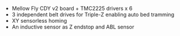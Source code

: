 - Mellow Fly CDY v2 board + TMC2225 drivers x 6
- 3 independent belt drives for Triple-Z enabling auto bed tramming
- XY sensorless homing
- An inductive sensor as Z endstop and ABL sensor

